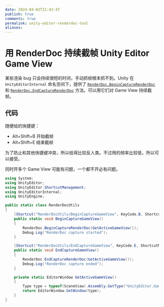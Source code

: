 ```yaml
---
date: 2024-04-02T21:42:47
publish: true
comments: true
permalink: unity-editor-renderdoc-tool
aliases:
---
```


# 用 RenderDoc 持续截帧 Unity Editor Game View

某些渲染 bug 只会持续很短的时间，手动抓帧根本抓不到。Unity 在 `UnityEditorInternal` 命名空间下，提供了 [`RenderDoc.BeginCaptureRenderDoc`](https://github.com/Unity-Technologies/UnityCsReference/blob/d2eb9c0352229c0268d47ca0efa69e14b5d180f8/Editor/Mono/RenderDoc/RenderDoc.bindings.cs#L32) 和 [`RenderDoc.EndCaptureRenderDoc`](https://github.com/Unity-Technologies/UnityCsReference/blob/d2eb9c0352229c0268d47ca0efa69e14b5d180f8/Editor/Mono/RenderDoc/RenderDoc.bindings.cs#L34C28-L34C47) 方法。可以用它们对 Game View 持续截帧。

<!-- more -->

## 代码

随便给的快捷键：

- Alt+Shift+B 开始截帧
- Alt+Shift+E 结束截帧

为了防止和其他快捷键冲突，所以给得比较反人类。不过用的频率比较低，所以可以接受。

同时开多个 Game View 可能有问题，一个都不开必有问题。

``` csharp
using System;
using UnityEditor;
using UnityEditor.ShortcutManagement;
using UnityEditorInternal;
using UnityEngine;

public static class RenderDocUtils
{
    [Shortcut("RenderDocUtils/BeginCaptureGameView", KeyCode.B, ShortcutModifiers.Alt | ShortcutModifiers.Shift)]
    public static void BeginCaptureGameView()
    {
        RenderDoc.BeginCaptureRenderDoc(GetActiveGameView());
        Debug.Log("RenderDoc capture started");
    }

    [Shortcut("RenderDocUtils/EndCaptureGameView", KeyCode.E, ShortcutModifiers.Alt | ShortcutModifiers.Shift)]
    public static void EndCaptureGameView()
    {
        RenderDoc.EndCaptureRenderDoc(GetActiveGameView());
        Debug.Log("RenderDoc capture ended");
    }

    private static EditorWindow GetActiveGameView()
    {
        Type type = typeof(SceneView).Assembly.GetType("UnityEditor.GameView");
        return EditorWindow.GetWindow(type);
    }
}
```
